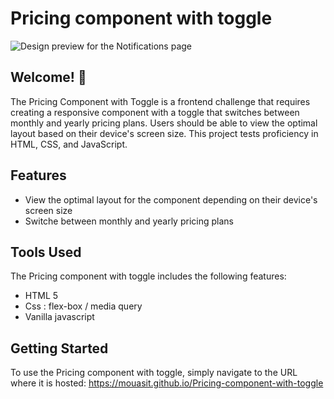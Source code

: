 # Pricing component with toggle

![Design preview for the Notifications page](./design/desktop-preview.jpg)

## Welcome! 👋

The Pricing Component with Toggle is a frontend challenge that requires creating a responsive component with a toggle that switches between monthly and yearly pricing plans. Users should be able to view the optimal layout based on their device's screen size. This project tests proficiency in HTML, CSS, and JavaScript.

## Features

- View the optimal layout for the component depending on their device's screen size
- Switche between monthly and yearly pricing plans

## Tools Used

The Pricing component with toggle includes the following features:

- HTML 5
- Css : flex-box / media query
- Vanilla javascript

## Getting Started

To use the Pricing component with toggle, simply navigate to the URL where it is hosted: https://mouasit.github.io/Pricing-component-with-toggle
